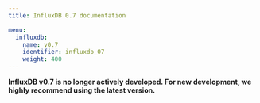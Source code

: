 ```yaml
---
title: InfluxDB 0.7 documentation

menu:
  influxdb:
    name: v0.7
    identifier: influxdb_07
    weight: 400
---
```


__InfluxDB v0.7 is no longer actively developed.
For new development, we highly recommend using the latest version.__
